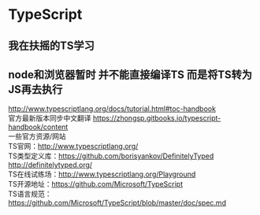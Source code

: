 # TypeScript
## 我在扶摇的TS学习
## node和浏览器暂时 并不能直接编译TS 而是将TS转为JS再去执行
http://www.typescriptlang.org/docs/tutorial.html#toc-handbook  
官方最新版本同步中文翻译 https://zhongsp.gitbooks.io/typescript-handbook/content  
一些官方资源/网站  
TS官网：http://www.typescriptlang.org/  
TS类型定义库：https://github.com/borisyankov/DefinitelyTyped  
http://definitelytyped.org/  
TS在线试练场：http://www.typescriptlang.org/Playground  
TS开源地址：https://github.com/Microsoft/TypeScript  
TS语言规范：https://github.com/Microsoft/TypeScript/blob/master/doc/spec.md  